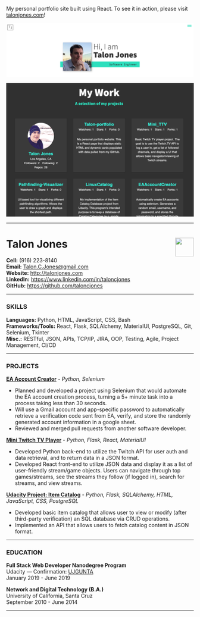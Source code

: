 My personal portfolio site built using React. To see it in action, please visit [talonjones.com](http://talonjones.com)!

![talonjones.com screenshot 1](./readme_images/Screenshot%202020-08-05%2016.40.44.png)

![talonjones.com screenshot 2](./readme_images/Screenshot%202020-08-05%2016.43.17.png)

---

# <img align='right' height='50' width='50' src='https://user-images.githubusercontent.com/6112108/88909057-82dbb280-d20f-11ea-9a36-ea931dab1670.png'> Talon Jones

**Cell:** (916) 223-8140 \
**Email:** Talon.C.Jones@gmail.com \
**Website:** http://talonjones.com \
**LinkedIn:** https://www.linkedin.com/in/taloncjones \
**GitHub:** https://github.com/taloncjones

---

### SKILLS

**Languages:** Python, HTML, JavaScript, CSS, Bash \
**Frameworks/Tools:** React, Flask, SQLAlchemy, MaterialUI, PostgreSQL, Git, Selenium, Tkinter \
**Misc.:** RESTful, JSON, APIs, TCP/IP, JIRA, OOP, Testing, Agile, Project Management, CI/CD

---

### PROJECTS

**[EA Account Creator](https://github.com/taloncjones/EAAccountCreator)** - _Python, Selenium_

- Planned and developed a project using Selenium that would automate the EA account creation process, turning a 5+ minute task into a process taking less than 30 seconds.
- Will use a Gmail account and app-specific password to automatically retrieve a verification code sent from EA, verify, and store the randomly generated account information in a google sheet.
- Reviewed and merged pull requests from another software developer.

**[Mini Twitch TV Player](https://github.com/taloncjones/Mini_TTV)** - _Python, Flask, React, MaterialUI_

- Developed Python back-end to utilize the Twitch API for user auth and data retrieval, and to return data in a JSON format.
- Developed React front-end to utilize JSON data and display it as a list of user-friendly stream/game objects. Users can navigate through top games/streams, see the streams they follow (if logged in), search for streams, and view streams.

**[Udacity Project: Item Catalog](https://github.com/taloncjones/LinuxCatalog)** - _Python, Flask, SQLAlchemy, HTML, JavaScript, CSS, PostgreSQL_

- Developed basic item catalog that allows user to view or modify (after third-party verification) an SQL database via CRUD operations.
- Implemented an API that allows users to fetch catalog content in JSON format.

---

### EDUCATION

**Full Stack Web Developer Nanodegree Program** \
Udacity — Confirmation: [UJGUNTA](https://confirm.udacity.com/UJGUNTA) \
January 2019 - June 2019

**Network and Digital Technology (B.A.)** \
University of California, Santa Cruz \
September 2010 - June 2014

---
